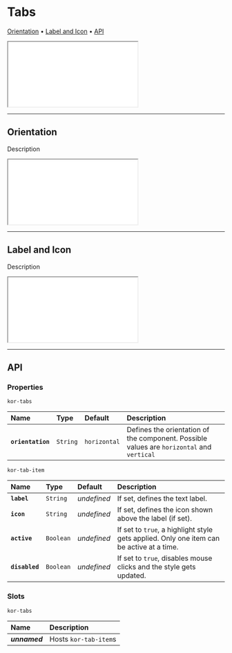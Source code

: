 # Tabs

[Orientation](components/tabs#orientation) • [Label and Icon](components/tabs#label-and-icon) • [API](components/tabs#api)

<iframe src="./assets/docs/components/tabs/main.html"></iframe>

---

## Orientation

Description

<iframe src="./assets/docs/components/tabs/orientation.html"></iframe>

---

## Label and Icon

Description

<iframe src="./assets/docs/components/tabs/label-and-icon.html"></iframe>

---

## API

### Properties

`kor-tabs`

| Name | Type | Default | Description |
| :-- | :-- | :-- | :-- |
| **`orientation`** | `String` | `horizontal` | Defines the orientation of the component. Possible values are `horizontal` and `vertical` |

`kor-tab-item`

| Name | Type | Default | Description |
| :-- | :-- | :-- | :-- |
| **`label`** | `String` | _undefined_ | If set, defines the text label. |
| **`icon`** | `String` | _undefined_ | If set, defines the icon shown above the label (if set). |
| **`active`** | `Boolean` | _undefined_ | If set to `true`, a highlight style gets applied. Only one item can be active at a time. |
| **`disabled`** | `Boolean` | _undefined_ | If set to `true`, disables mouse clicks and the style gets updated. |

### Slots

`kor-tabs`

| Name | Description |
| :-- | :-- |
| **_unnamed_** | Hosts `kor-tab-item`s |